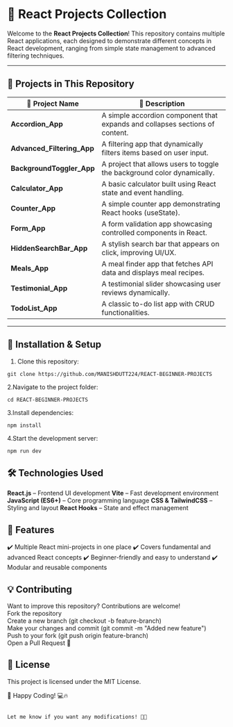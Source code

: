 # 🚀 React Projects Collection  

Welcome to the **React Projects Collection**! This repository contains multiple React applications, each designed to demonstrate different concepts in React development, ranging from simple state management to advanced filtering techniques.  

---

## 📂 Projects in This Repository  

| 📌 Project Name               | 📝 Description |
|-------------------------------|--------------|
| **Accordion_App**             | A simple accordion component that expands and collapses sections of content. |
| **Advanced_Filtering_App**     | A filtering app that dynamically filters items based on user input. |
| **BackgroundToggler_App**      | A project that allows users to toggle the background color dynamically. |
| **Calculator_App**            | A basic calculator built using React state and event handling. |
| **Counter_App**               | A simple counter app demonstrating React hooks (useState). |
| **Form_App**                  | A form validation app showcasing controlled components in React. |
| **HiddenSearchBar_App**        | A stylish search bar that appears on click, improving UI/UX. |
| **Meals_App**                 | A meal finder app that fetches API data and displays meal recipes. |
| **Testimonial_App**           | A testimonial slider showcasing user reviews dynamically. |
| **TodoList_App**              | A classic to-do list app with CRUD functionalities. |

---

## 🔧 Installation & Setup  

1. Clone this repository:  
```
git clone https://github.com/MANISHDUTT224/REACT-BEGINNER-PROJECTS
```
2.Navigate to the project folder:

```
cd REACT-BEGINNER-PROJECTS
```
3.Install dependencies:
```
npm install
```
4.Start the development server:
```
npm run dev
```
## 🛠 Technologies Used
**React.js** – Frontend UI development
**Vite** – Fast development environment
**JavaScript (ES6+)** – Core programming language
**CSS & TailwindCSS** – Styling and layout
**React Hooks** – State and effect management

## 🎯 Features
✔️ Multiple React mini-projects in one place
✔️ Covers fundamental and advanced React concepts
✔️ Beginner-friendly and easy to understand
✔️ Modular and reusable components

## 💡 Contributing
Want to improve this repository? Contributions are welcome!
<br>
Fork the repository<br>
Create a new branch (git checkout -b feature-branch)<br>
Make your changes and commit (git commit -m "Added new feature")<br>
Push to your fork (git push origin feature-branch)<br>
Open a Pull Request 🎉<br>

## 📜 License
This project is licensed under the MIT License.

🚀 Happy Coding! 💻🔥
```

Let me know if you want any modifications! 🚀😊
```
